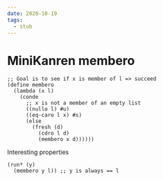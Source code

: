 ```yaml
---
date: 2020-10-19
tags: 
  - stub
---
```


# MiniKanren membero

```elisp
;; Goal is to see if x is member of l => succeed
(define membero
  (lambda (x l)
    (conde
      ;; x is not a member of an empty list
      ((nullo l) #u)
      ((eq-caro l x) #s)
      (else
        (fresh (d)
          (cdro l d)
          (membero x d))))))
```

Interesting properties
```elisp
(run* (y)
  (membero y l)) ;; y is always == l
```
